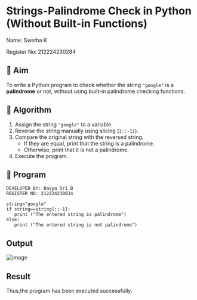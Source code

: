 # Strings-Palindrome Check in Python (Without Built-in Functions)

Name: Swetha K

Register No: 212224230284

## 🎯 Aim
To write a Python program to check whether the string `"google"` is a **palindrome** or not, without using built-in palindrome checking functions.

## 🧠 Algorithm
1. Assign the string `"google"` to a variable.
2. Reverse the string manually using slicing (`[::-1]`).
3. Compare the original string with the reversed string.
   - If they are equal, print that the string is a palindrome.
   - Otherwise, print that it is not a palindrome.
4. Execute the program.

## 🧾 Program
```
DEVELOPED BY: Bavya Sri.B
REGISTER NO: 212224230034

string="google"
if string==string[::-1]:
   print ("The entered string is palindrome") 
else:
   print ("The entered string is not palindrome")
```

## Output
![image](https://github.com/user-attachments/assets/19d2fc62-af1e-416b-bb1a-632152b94bf8)

## Result
Thus,the program has been executed successfully.
